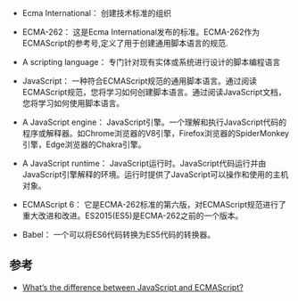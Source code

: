 
- Ecma International：
创建技术标准的组织

- ECMA-262：
这是Ecma International发布的标准。ECMA-262作为ECMAScript的参考号,定义了用于创建通用脚本语言的规范.

- A scripting language：
专门针对现有实体或系统进行设计的脚本编程语言

- JavaScript：
一种符合ECMAScript规范的通用脚本语言。通过阅读ECMAScript规范，您将学习如何创建脚本语言。通过阅读JavaScript文档，您将学习如何使用脚本语言。

- A JavaScript engine：
JavaScript引擎。一个理解和执行JavaScript代码的程序或解释器。如Chrome浏览器的V8引擎，Firefox浏览器的SpiderMonkey引擎，Edge浏览器的Chakra引擎。

- A JavaScript runtime：
JavaScript运行时。JavaScript代码运行并由JavaScript引擎解释的环境。运行时提供了JavaScript可以操作和使用的主机对象。

- ECMAScript 6：
它是ECMA-262标准的第六版，对ECMAScript规范进行了重大改进和改进。ES2015(ES5)是ECMA-262之前的一个版本。

- Babel：
一个可以将ES6代码转换为ES5代码的转换器。

## 参考
- [What’s the difference between JavaScript and ECMAScript?](https://medium.freecodecamp.org/whats-the-difference-between-javascript-and-ecmascript-cba48c73a2b5)
